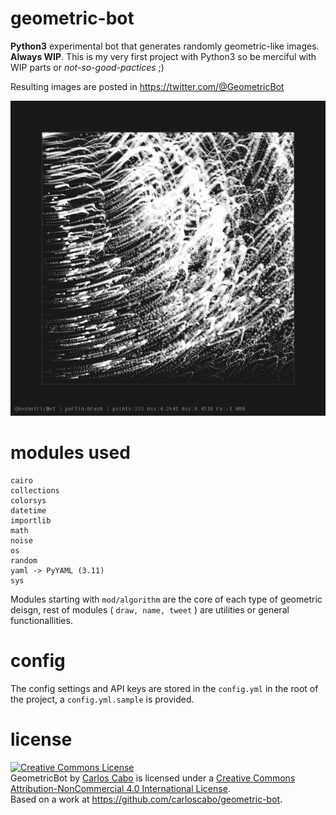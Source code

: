 # geometric-bot
**Python3** experimental bot that generates randomly geometric-like images. **Always WIP**. This is my very first project with Python3 so be merciful with WIP parts or _not-so-good-pactices_ ;)

Resulting images are posted in <https://twitter.com/@GeometricBot>

<img src="output/sample-output.png">

# modules used
```
cairo
collections
colorsys
datetime
importlib
math
noise
os
random
yaml -> PyYAML (3.11)
sys
```

Modules starting with `mod/algorithm` are the core of each type of geometric deisgn, rest of modules ( `draw, name, tweet` ) are utilities or general functionallities.

# config
The config settings and API keys are stored in the `config.yml` in the root of the project, a `config.yml.sample` is provided.

# license

<a rel="license" href="http://creativecommons.org/licenses/by-nc/4.0/"><img alt="Creative Commons License" style="border-width:0" src="https://i.creativecommons.org/l/by-nc/4.0/88x31.png" /></a><br /><span xmlns:dct="http://purl.org/dc/terms/" property="dct:title">GeometricBot</span> by <a xmlns:cc="http://creativecommons.org/ns#" href="https://github.com/carloscabo/geometric-bot" property="cc:attributionName" rel="cc:attributionURL">Carlos Cabo</a> is licensed under a <a rel="license" href="http://creativecommons.org/licenses/by-nc/4.0/">Creative Commons Attribution-NonCommercial 4.0 International License</a>.<br />Based on a work at <a xmlns:dct="http://purl.org/dc/terms/" href="https://github.com/carloscabo/geometric-bot" rel="dct:source">https://github.com/carloscabo/geometric-bot</a>.
